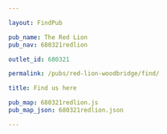 ```yaml
---

layout: FindPub

pub_name: The Red Lion
pub_nav: 680321redlion

outlet_id: 680321

permalink: /pubs/red-lion-woodbridge/find/

title: Find us here

pub_map: 680321redlion.js
pub_map_json: 680321redlion.json

---
```

